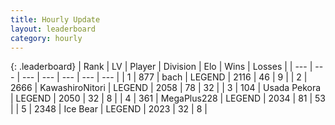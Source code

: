 ```yaml
---
title: Hourly Update
layout: leaderboard
category: hourly
---
```


{: .leaderboard}
| Rank | LV | Player | Division | Elo | Wins | Losses |
| --- | --- | --- | --- | --- | --- | --- |
| <span data-change="0">1</span> | 877 | <span title="ID: 281795">bach</span> | LEGEND | <span data-change="5">2116</span> | <span data-change="1">46</span> | <span data-change="0">9</span> |
| <span data-change="1">2</span> | 2666 | <span title="ID: 164871">KawashiroNitori</span> | LEGEND | <span data-change="23">2058</span> | <span data-change="4">78</span> | <span data-change="0">32</span> |
| <span data-change="-1">3</span> | 104 | <span title="ID: 641994">Usada Pekora</span> | LEGEND | <span data-change="0">2050</span> | <span data-change="0">32</span> | <span data-change="0">8</span> |
| <span data-change="3">4</span> | 361 | <span title="ID: 651782">MegaPlus228</span> | LEGEND | <span data-change="17">2034</span> | <span data-change="3">81</span> | <span data-change="0">53</span> |
| <span data-change="-1">5</span> | 2348 | <span title="ID: 417840">Ice Bear</span> | LEGEND | <span data-change="0">2023</span> | <span data-change="0">32</span> | <span data-change="0">8</span> |